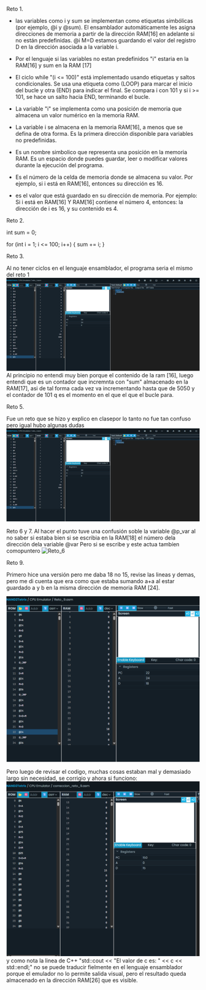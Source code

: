 Reto 1.   

 - las variables como i y sum se implementan como etiquetas simbólicas (por ejemplo, @i y @sum). El ensamblador automáticamente les asigna direcciones de memoria a partir de la dirección RAM[16] en adelante si no están predefinidas.
 @i 
 M=D
 estamos guardando el valor del registro D en la dirección asociada a la variable i.  
 
 - Por el lenguaje si las variables no estan predefinidos "i" estaria en la RAM[16] y sum en la RAM [17]  
 - El ciclo while "(i <= 100)" está implementado usando etiquetas y saltos condicionales. Se usa una etiqueta como (LOOP) para marcar el inicio del bucle y otra (END) para indicar el final. Se compara i con 101 y si i >= 101, se hace un salto hacia END, terminando el bucle.
- La variable "i" se implementa como una posición de memoria que almacena un valor numérico en la memoria RAM. 
- La variable i se almacena en la memoria RAM[16], a menos que se defina de otra forma. Es la primera dirección disponible para variables no predefinidas.
- Es un nombre simbolico que representa una posición en la memoria RAM. Es un espacio donde puedes guardar, leer o modificar valores durante la ejecución del programa.
-  Es el número de la celda de memoria donde se almacena su valor. Por ejemplo, si i está en RAM[16], entonces su dirección es 16.
- es el valor que está guardado en su dirección de memoria. Por ejemplo:
Si i está en RAM[16] Y RAM[16] contiene el número 4, entonces: la dirección de i es 16, y su contenido es 4.

Reto 2.

int sum = 0;

for (int i = 1; i <= 100; i++) {
    sum += i;
}


Reto 3.

Al no tener ciclos en el lenguaje ensamblador, el programa seria el mismo del reto 1
![Reto_3](image.png)
Al principio no entendi muy bien porque el contenido de la ram [16], luego entendi que es un contador que incremnta con "sum" almacenado en la RAM[17], asi de tal forma cada vez va incrementando hasta que de 5050 y el contador de 101 q es el momento en el que el que el bucle para.

Reto 5.  

Fue un reto que se hizo y explico en clasepor lo tanto no fue tan confuso pero igual hubo algunas dudas 
![Reto_5](image.png)

Reto 6 y 7.
Al hacer el punto tuve una confusión soble la variable @p_var al no saber si estaba bien si se escribia en la RAM[18] el número dela dirección dela variable @var Pero si se escribe y este actua tambíen comopuntero 
![Reto_6](Reto_6.png)


Reto   9.   

Primero hice una versión pero me daba 18 no 15, revise las lineas y demas, pero me di cuenta que era como que estaba sumando a+a al estar guardado a y b en la misma dirección de memoria RAM [24].  

![reto_9_1](image-3.png)  

Pero luego de revisar el codigo, muchas cosas estaban mal y demasiado largo sin necesidad, se corrigio y ahora si funciono:
![REto_9_este si](image-4.png)
y como nota la linea de C++ "std::cout << "El valor de c es: " << c << std::endl;" no se puede traducir fielmente en el lenguaje ensamblador porque el emulador no lo permite salida visual, pero el resultado queda almacenado en la dirección RAM[26] que es visible.